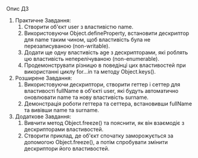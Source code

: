 Опис ДЗ
1. Практичне Завдання:
    1. Створити об'єкт user з властивістю name.
    2. Використовуючи Object.defineProperty, встановити дескриптор для name таким чином, щоб властивість була не перезаписуваною (non-writable).
    3. Додати ще одну властивість age з дескрипторами, які роблять цю властивість неперелічуваною (non-enumerable).
    4. Продемонструвати різницю в поведінці цих властивостей при використанні циклу for...in та методу Object.keys().
2. Розширене Завдання:
    1. Використовуючи дескриптори, створити геттер і сеттер для властивості fullName в об'єкті user, які будуть автоматично оновлювати name та нову властивість surname.
    2. Демонстрація роботи геттера та сеттера, встановивши fullName та вивівши name та surname.
3. Додаткове Завдання:
    1. Вивчити метод Object.freeze() та пояснити, як він взаємодіє з дескрипторами властивостей.
    2. Створити приклад, де об'єкт спочатку заморожується за допомогою Object.freeze(), а потім спробувати змінити дескриптори його властивостей.